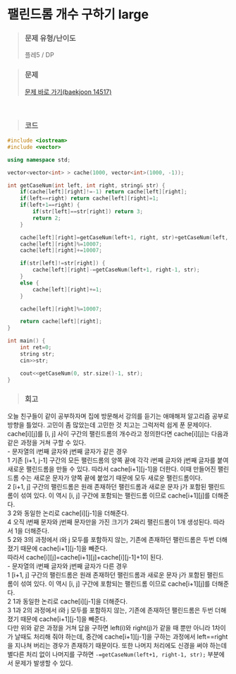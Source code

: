 팰린드롬 개수 구하기 large
====

>### 문제 유형/난이도
>플레5 / DP

>### 문제
> <a href="https://www.acmicpc.net/problem/14517">문제 바로 가기(baekjoon 14517)</a>

<br/>

>### 코드
```C++
#include <iostream>
#include <vector>

using namespace std;

vector<vector<int> > cache(1000, vector<int>(1000, -1));

int getCaseNum(int left, int right, string& str) {
    if(cache[left][right]!=-1) return cache[left][right];
    if(left==right) return cache[left][right]=1;
    if(left+1==right) {
        if(str[left]==str[right]) return 3;
        return 2;
    }

    cache[left][right]=getCaseNum(left+1, right, str)+getCaseNum(left, right-1, str);
    cache[left][right]%=10007; 
    cache[left][right]+=10007;

    if(str[left]!=str[right]) {
        cache[left][right]-=getCaseNum(left+1, right-1, str);
    }
    else {
        cache[left][right]+=1;
    }

    cache[left][right]%=10007;

    return cache[left][right];
}

int main() {
    int ret=0;
    string str;
    cin>>str;

    cout<<getCaseNum(0, str.size()-1, str);
}
```

>### 회고
오늘 친구들이 같이 공부하자며 집에 방문해서 강의를 듣기는 애매해져 알고리즘 공부로 방향을 틀었다. 고민이 좀 많았는데 고민한 것 치고는 그럭저럭 쉽게 푼 문제이다.  
cache[i][j]를 [i, j] 사이 구간의 팰린드롬의 개수라고 정의한다면 cache[i][j]는 다음과 같은 과정을 거쳐 구할 수 있다.  
    - 문자열의 i번째 글자와 j번째 글자가 같은 경우  
        1 기존 [i+1, j-1] 구간의 모든 팰린드롬의 양쪽 끝에 각각 i번째 글자와 j번째 글자를 붙여 새로운 팰린드롬을 만들 수 있다. 따라서 cache[i+1][j-1]을 더한다. 이때 만들어진 팰린드롬 수는 새로운 문자가 양쪽 끝에 붙었기 때문에 모두 새로운 팰린드롬이다.  
        2 [i+1, j] 구간의 팰린드롬은 원래 존재하던 팰린드롬과 새로운 문자 j가 포함된 팰린드롬이 섞여 있다. 이 역시 [i, j] 구간에 포함되는 팰린드롬 이므로 cache[i+1][j]를 더해준다.  
        3 2와 동일한 논리로 cache[i][j-1]을 더해준다.  
        4 오직 i번째 문자와 j번째 문자만을 가진 크기가 2짜리 팰린드롬이 1개 생성된다. 따라서 1을 더해준다.  
        5 2와 3의 과정에서 i와 j 모두를 포함하지 않는, 기존에 존재하던 팰린드롬은 두번 더해졌기 때문에 cache[i+1][j-1]을 빼준다.  
        따라서 cache[i][j]=cache[i+1][j]+cache[i][j-1]+1이 된다.  
    - 문자열의 i번째 글자와 j번째 글자가 다른 경우  
        1 [i+1, j] 구간의 팰린드롬은 원래 존재하던 팰린드롬과 새로운 문자 j가 포함된 팰린드롬이 섞여 있다. 이 역시 [i, j] 구간에 포함되는 팰린드롬 이므로 cache[i+1][j]를 더해준다.  
        2 1과 동일한 논리로 cache[i][j-1]을 더해준다.  
        3 1과 2의 과정에서 i와 j 모두를 포함하지 않는, 기존에 존재하던 팰린드롬은 두번 더해졌기 때문에 cache[i+1][j-1]을 빼준다.  
다만 위와 같은 과정을 거쳐 답을 구하면 left(i)와 right(j)가 같을 때 뿐만 아니라 1차이가 날때도 처리해 줘야 하는데, 중간에 cache[i+1][j-1]을 구하는 과정에서 left==right을 지나쳐 버리는 경우가 존재하기 때문이다. 또한 나머지 처리에도 신경을 써야 하는데 별다른 처리 없이 나머지를 구하면 `-=getCaseNum(left+1, right-1, str);` 부분에서 문제가 발생할 수 있다.
